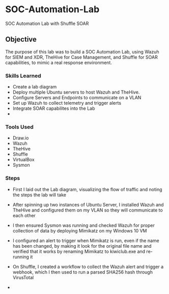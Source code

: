 # SOC-Automation-Lab
SOC Automation Lab with Shuffle SOAR

## Objective
The purpose of this lab was to build a SOC Automation Lab, using Wazuh for SIEM and XDR, TheHive for Case Management, and Shuffle for SOAR capabilities, to mimic a real response environment.
  
### Skills Learned
- Create a lab diagram 
- Deploy multiple Ubuntu servers to host Wazuh and TheHive.
- Configure Servers and Endpoints to communicate on a VLAN
- Set up Wazuh to collect telemetry and trigger alerts
- Integrate SOAR capabilites into the Lab
- 


### Tools Used

- Draw.io
- Wazuh
- TheHive
- Shuffle
- VirtualBox
- Sysmon
  

### Steps

- First I laid out the Lab diagram, visualizing the flow of traffic and noting the steps the lab will take

- After spinning up two instances of Ubuntu Server, I installed Wazuh and TheHive and configured them on my VLAN so they will communicate to each other

- I then ensured Sysmon was running and checked Wazuh for proper collection of data by deploying Mimikatz on my Windows 10 VM

- I configured an alert to trigger when Mimikatz is run, even if the name has been changed, by making it look for the original file name and verified that it works by renaming Mimikatz to kiwiclub.exe and re-running it

- On Shuffle, I created a workflow to collect the Wazuh alert and trigger a webhook, which I then used to run a parsed SHA256 hash through VirusTotal

- 
